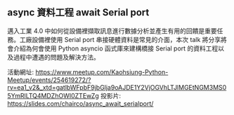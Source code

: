 ## async 資料工程 await Serial port

邁入工業 4.0 中如何從設備裡擷取訊息進行數據分析並產生有用的回饋是重要任務。工廠設備裡使用 Serial port 串接硬體資料是常見的介面，本次 talk 將分享將會介紹為何會使用 Python asyncio 函式庫來建構橋接 Serial port 的資料工程以及過程中遭遇的問題及解決方法。

活動網址: https://www.meetup.com/Kaohsiung-Python-Meetup/events/254619272/?rv=ea1_v2&_xtd=gatlbWFpbF9jbGlja9oAJDE1Y2VjOGVhLTJlMGEtNGM3MS05YmRlLTQ4MDZhOWI0ZTEwZg
投影片: https://slides.com/chairco/async_await_serialport/